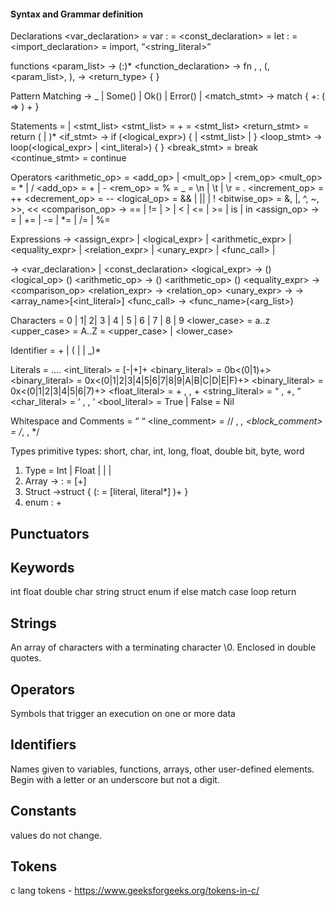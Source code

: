 #### Syntax and Grammar definition

Declarations
<var_declaration> =  var <ident> : <type> = <literal>
<const_declaration> = let <ident> : <type> = <literal>
<import_declaration> = import,  “<string_literal>”

functions
<param_list> → (<ident>:<type>)*
<function_declaration> → 
fn , <ident>, (, <param_list>, ), →  <return_type> { <block> }

Pattern Matching
<pattern> → _ | Some(<expr>) | Ok(<expr>) | Error(<expr>) | <literal> 
<match_stmt> →  match <expr> { <case>+: (<pattern> => <stmt>) + }

Statements
<stmt> = <expr> | <stmt_list> 
<stmt_list> = <stmt>+
<block> = <stmt_list>
<return_stmt> = return (<literal> | <ident>)*
<if_stmt> →  if (<logical_expr>) { <stmt> | <stmt_list> | <block> }
<loop_stmt> → loop(<logical_expr> | <int_literal>) { <block> }
<break_stmt> = break <esc>
<continue_stmt> = continue <esc>

Operators
<arithmetic_op> = <add_op> | <mult_op> | <rem_op>
<mult_op> = * | /
<add_op> = + | -
<rem_op> = %
<underscore> = _
<esc> = \n | \t | \r
<dot> = . 
<increment_op> = ++
<decrement_op> = --
<logical_op> = && | || | !
<bitwise_op> = &, |, ^, ~, >>, <<
<comparison_op> → == | != | > | < | <= | >= | is | in
<assign_op> → = | += |  -= | *= |  /= | %=

Expressions
<expr> → <assign_expr> | <logical_expr> | <arithmetic_expr> | <equality_expr> | <relation_expr> | <unary_expr> | <func_call> | <index>

<assign> → <var_declaration> | <const_declaration>
<logical_expr> →  (<expr>) <logical_op> (<expr>)
<arithmetic_op> → (<expr>) <arithmetic_op> (<expr>)
<equality_expr> → <expr> <comparison_op> <expr>
<relation_expr> → <expr> <relation_op> <expr>
<unary_expr> → <op> <ident>
<index> → <array_name>[<int_literal>]
<func_call> → <func_name>(<arg_list>)

Characters
<digit> = 0 | 1| 2| 3 | 4 | 5 | 6 | 7 | 8 | 9
<lower_case> = a..z
<upper_case> = A..Z
<letter> = <upper_case> | <lower_case>

Identifier
<ident> = <letter>+ | ( <letter> | <digit> | _)*

Literals
<literal> = …. 
<int_literal>  = [-|+]<digit>+
<binary_literal> = 0b<(0|1)+>
<binary_literal> = 0x<(0|1|2|3|4|5|6|7|8|9|A|B|C|D|E|F)+>
<binary_literal> = 0x<(0|1|2|3|4|5|6|7)+>
<float_literal> = <digit>+ , <dot> , <digit>+ 
<string_literal> = “ , <letter>+, “
<char_literal> = ‘ , <letter>, ‘
<bool_literal> = True | False
<null> = Nil

Whitespace and Comments
<whitespace> = “ “
<line_comment> = // , <string>*, <esc>
<block_comment> = /*, <block> , */

Types
primitive types: short, char, int, long, float, double bit, byte, word
1. Type <type> = Int | Float | <array> | <struct> | <enum>
2. Array <array> →  <ident>:<type> = [<literal>+]
3. Struct
<struct> →struct <ident>{ (<ident>:<type> = [literal, literal*] )+ }
4. enum <ident> : <ident>+


## Punctuators
## Keywords
int
float
double
char
string
struct
enum
if
else
match
case
loop
return
## Strings
An array of characters with a terminating character \0. Enclosed in double quotes.
## Operators
Symbols that trigger an execution on one or more data
## Identifiers
Names given to variables, functions, arrays, other user-defined elements. Begin with a letter or an underscore but not a digit.
## Constants
values do not change.



## Tokens
c lang tokens - https://www.geeksforgeeks.org/tokens-in-c/

